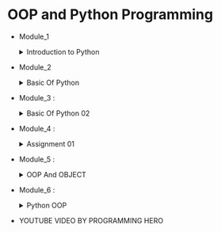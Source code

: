 # OOP and Python Programming

* Module_1   
        <details>
           <summary>Introduction to Python</summary>
                <ol>1.Variable</ol>
                <ol>2.Input,Output & Type Casting</ol>
                <ol>3.Operator</ol>
                <ol>4.Condetion</ol>
                <ol>5.Loop</ol>
         </details>
* Module_2 
        <details>
           <summary>Basic Of Python</summary>
                <ol>1. Function, Args, kargs</ol>
                <ol>2. Scope</ol>
                <ol>3. Built In Function and modules</ol>
                <ol>4. List , List Method & list comprehension</ol>
         </details>
* Module_3 : 
        <details>
           <summary>Basic Of Python 02</summary>
                <ol>1. String</ol>
                <ol>2. Tuple</ol>
                <ol>3. Set</ol>
                <ol>4. Dictionary</ol>
                <ol>5. Built in modules</ol>
                <ol>6.Exception </ol>
                <ol>6.File </ol>
         </details>
* Module_4 : 
        <details>
           <summary>Assignment 01</summary>
                <ol>1. Question : https://docs.google.com/document/d/1nfaw5swn5-LoWHfbCOz-0TK_uKVjuUB1a33v2w7wpCc/edit</ol>
         </details> 
* Module_5 : 
        <details>
           <summary>OOP And OBJECT</summary>
                <ol>1. Class & Object</ol>
                <ol>2. Method</ol>
                <ol>3. Constractor</ol>
                <ol>4. Simple Bank Calculation and many more appliction</ol>
         </details>         
* Module_6 : 
        <details>
           <summary>Python OOP</summary>
                <ol>1. ....UPCOMING...</ol>
         </details>         





* YOUTUBE VIDEO BY PROGRAMMING HERO